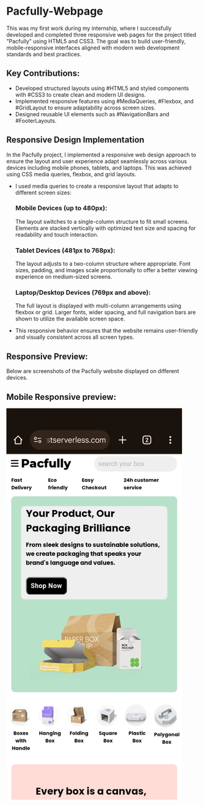 # Pacfully-Webpage
This was my first work during my internship, where I successfully developed and completed three responsive web pages for the project titled "Pacfully" using HTML5 and CSS3. The goal was to build user-friendly, mobile-responsive interfaces aligned with modern web development standards and best practices.
## Key Contributions:
  - Developed structured layouts using #HTML5 and styled components with #CSS3 to create clean and modern UI designs.
  - Implemented responsive features using #MediaQueries, #Flexbox, and #GridLayout to ensure adaptability across screen sizes.
  - Designed reusable UI elements such as #NavigationBars and #FooterLayouts.
## Responsive Design Implementation
In the Pacfully project, I implemented a responsive web design approach to ensure the layout and user experience adapt seamlessly across various devices including mobile phones, tablets, and laptops. This was achieved using CSS media queries, flexbox, and grid layouts.
- I used media queries to create a responsive layout that adapts to different screen sizes:
  ### Mobile Devices (up to 480px):
  The layout switches to a single-column structure to fit small screens. Elements are stacked vertically with optimized text size and spacing for readability and touch interaction. 
  ### Tablet Devices (481px to 768px):
  The layout adjusts to a two-column structure where appropriate. Font sizes, padding, and images scale proportionally to offer a better viewing experience on medium-sized screens. 
  ### Laptop/Desktop Devices (769px and above):
  The full layout is displayed with multi-column arrangements using flexbox or grid. Larger fonts, wider spacing, and full navigation bars are shown to utilize the available screen space.

- This responsive behavior ensures that the website remains user-friendly and visually consistent across all screen types.

## Responsive Preview:
Below are screenshots of the Pacfully website displayed on different devices.

## Mobile Responsive preview:
![screenshot](https://github.com/hariharanr8/Pacfully-Webpage/blob/68699ce0f853ee34b6ecb6b70be5bead94df2528/Responsive%20images/mobile.jpg)

